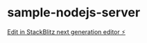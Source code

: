 # sample-nodejs-server

[Edit in StackBlitz next generation editor ⚡️](https://stackblitz.com/~/github.com/mmsuerkan/sample-nodejs-server)